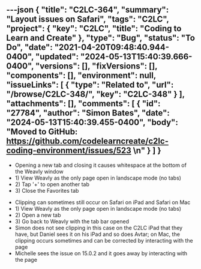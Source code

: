 ---json
{
  "title": "C2LC-364",
  "summary": "Layout issues on Safari",
  "tags": "C2LC",
  "project": {
    "key": "C2LC",
    "title": "Coding to Learn and Create"
  },
  "type": "Bug",
  "status": "To Do",
  "date": "2021-04-20T09:48:40.944-0400",
  "updated": "2024-05-13T15:40:39.666-0400",
  "versions": [],
  "fixVersions": [],
  "components": [],
  "environment": null,
  "issueLinks": [
    {
      "type": "Related to",
      "url": "/browse/C2LC-348/",
      "key": "C2LC-348"
    }
  ],
  "attachments": [],
  "comments": [
    {
      "id": "27784",
      "author": "Simon Bates",
      "date": "2024-05-13T15:40:39.455-0400",
      "body": "Moved to GitHub: <https://github.com/codelearncreate/c2lc-coding-environment/issues/523>&#x20;\n"
    }
  ]
}
---
* Opening a new tab and closing it causes whitespace at the bottom of the Weavly window
* 1\) View Weavly as the only page open in landscape mode (no tabs)
* 2\) Tap '+' to open another tab
* 3\) Close the Favorites tab

- Clipping can sometimes still occur on Safari on iPad and Safari on Mac
- 1\) View Weavly as the only page open in landscape mode (no tabs)
- 2\) Open a new tab
- 3\) Go back to Weavly with the tab bar opened
- Simon does not see clipping in this case on the C2LC iPad that they have, but Daniel sees it on his iPad and so does Avtar; on Mac, the clipping occurs sometimes and can be corrected by interacting with the page
- Michelle sees the issue on 15.0.2 and it goes away by interacting with the page

        